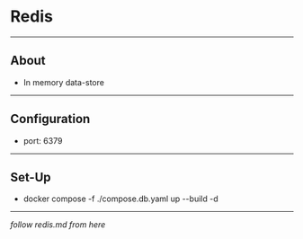 # Redis

---

## About

- In memory data-store

---

## Configuration

- port: 6379

---

## Set-Up

- docker compose -f ./compose.db.yaml up --build -d

---

_follow redis.md from here_
